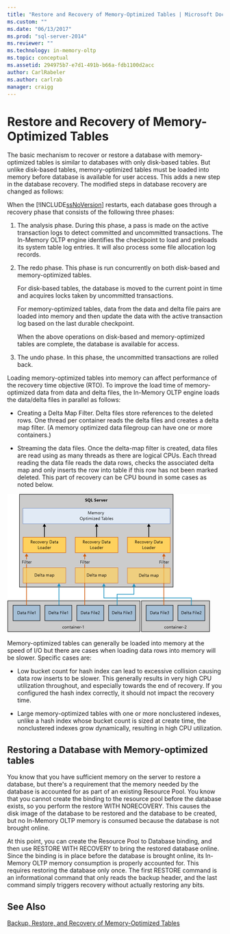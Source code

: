 ```yaml
---
title: "Restore and Recovery of Memory-Optimized Tables | Microsoft Docs"
ms.custom: ""
ms.date: "06/13/2017"
ms.prod: "sql-server-2014"
ms.reviewer: ""
ms.technology: in-memory-oltp
ms.topic: conceptual
ms.assetid: 294975b7-e7d1-491b-b66a-fdb1100d2acc
author: CarlRabeler
ms.author: carlrab
manager: craigg
---
```

# Restore and Recovery of Memory-Optimized Tables
  The basic mechanism to recover or restore a database with memory-optimized tables is similar to databases with only disk-based tables. But unlike disk-based tables, memory-optimized tables must be loaded into memory before database is available for user access. This adds a new step in the database recovery. The modified steps in database recovery are changed as follows:  
  
 When the [!INCLUDE[ssNoVersion](../../includes/ssnoversion-md.md)] restarts, each database goes through a recovery phase that consists of the following three phases:  
  
1.  The analysis phase. During this phase, a pass is made on the active transaction logs to detect committed and uncommitted transactions. The In-Memory OLTP engine identifies the checkpoint to load and preloads its system table log entries. It will also process some file allocation log records.  
  
2.  The redo phase. This phase is run concurrently on both disk-based and memory-optimized tables.  
  
     For disk-based tables, the database is moved to the current point in time and acquires locks taken by uncommitted transactions.  
  
     For memory-optimized tables, data from the data and delta file pairs are loaded into memory and then update the data with the active transaction log based on the last durable checkpoint.  
  
     When the above operations on disk-based and memory-optimized tables are complete, the database is available for access.  
  
3.  The undo phase. In this phase, the uncommitted transactions are rolled back.  
  
 Loading memory-optimized tables into memory can affect performance of the recovery time objective (RTO). To improve the load time of memory-optimized data from data and delta files, the In-Memory OLTP engine loads the data/delta files in parallel as follows:  
  
-   Creating a Delta Map Filter. Delta files store references to the deleted rows. One thread per container reads the delta files and creates a delta map filter. (A memory optimized data filegroup can have one or more containers.)  
  
-   Streaming the data files.  Once the delta-map filter is created, data files are read using as many threads as there are logical CPUs. Each thread reading the data file reads the data rows, checks the associated delta map and only inserts the row into table if this row has not been marked deleted. This part of recovery can be CPU bound in some cases as noted below.  
  
 ![Memory-optimized tables.](../../database-engine/media/memory-optimized-tables.gif "Memory-optimized tables.")  
  
 Memory-optimized tables can generally be loaded into memory at the speed of I/O but there are cases when loading data rows into memory will be slower. Specific cases are:  
  
-   Low bucket count for hash index can lead to excessive collision causing data row inserts to be slower. This generally results in very high CPU utilization throughout, and especially towards the end of recovery. If you configured the hash index correctly, it should not impact the recovery time.  
  
-   Large memory-optimized tables with one or more nonclustered indexes, unlike a hash index whose bucket count is sized at create time, the nonclustered indexes grow dynamically, resulting in high CPU utilization.  
  
## Restoring a Database with Memory-optimized tables  
 You know that you have sufficient memory on the server to restore a database, but there's a requirement  that the memory needed by the database is accounted for as part of an existing Resource Pool.  You know that you cannot create the binding to the resource pool before the database exists, so you perform the restore WITH NORECOVERY.  This causes the disk image of the database to be restored and the database to be created, but no In-Memory OLTP memory is consumed because the database is not brought online.  
  
 At this point, you can create the Resource Pool to Database binding, and then use RESTORE WITH RECOVERY to bring the restored database online.  Since the binding is in place before the database is brought online, its In-Memory OLTP memory consumption is properly accounted for. This requires restoring the database only once. The first RESTORE command is an informational command that only reads the backup header, and the last command simply triggers recovery without actually restoring any bits.  
  
## See Also  
 [Backup, Restore, and Recovery of Memory-Optimized Tables](memory-optimized-tables.md)  
  
  
